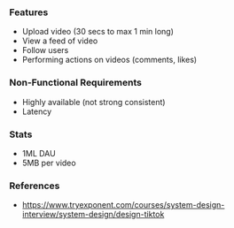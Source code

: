 ### Features
- Upload video (30 secs to max 1 min long)
- View a feed of video
- Follow users
- Performing actions on videos (comments, likes)

### Non-Functional Requirements
- Highly available (not strong consistent)
- Latency

### Stats
- 1ML DAU
- 5MB per video

### References
- https://www.tryexponent.com/courses/system-design-interview/system-design/design-tiktok